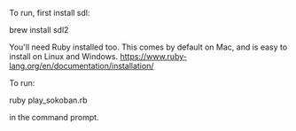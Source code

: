 To run, first install sdl:

brew install sdl2

You'll need Ruby installed too. 
This comes by default on Mac, and is easy to install on Linux and Windows.
https://www.ruby-lang.org/en/documentation/installation/

To run:

ruby play_sokoban.rb

in the command prompt.
